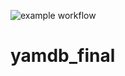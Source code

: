 ![example workflow](https://github.com/adchemadurov/yamdb_final/actions/workflows/yamdb_workflow.yaml/badge.svg)

# yamdb_final
